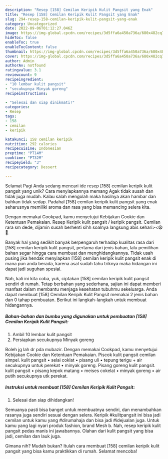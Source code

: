 ```yaml
---
description: "Resep [158] Cemilan Keripik Kulit Pangsit yang Enak"
title: "Resep [158] Cemilan Keripik Kulit Pangsit yang Enak"
slug: 294-resep-158-cemilan-keripik-kulit-pangsit-yang-enak
category: Uncategorized
date: 2022-09-06T01:12:27.046Z
image: https://img-global.cpcdn.com/recipes/3d5ffa6a450a736a/680x482cq70/158-cemilan-keripik-kulit-pangsit-foto-resep-utama.jpg
hideToc: false
enableToc: true
enableTocContent: false
thumbnail: https://img-global.cpcdn.com/recipes/3d5ffa6a450a736a/680x482cq70/158-cemilan-keripik-kulit-pangsit-foto-resep-utama.jpg
cover: https://img-global.cpcdn.com/recipes/3d5ffa6a450a736a/680x482cq70/158-cemilan-keripik-kulit-pangsit-foto-resep-utama.jpg
author: Admin
authorAv: notfound
ratingvalue: 3.1
reviewcount: 9
recipeingredient:
- "10 lembar kulit pangsit"
- "secukupnya Minyak goreng"
recipeinstructions:

- "Selesai dan siap dinikmati!"
categories:
- Resep
tags:
- 158
- cemilan
- keripik

katakunci: 158 cemilan keripik 
nutrition: 292 calories
recipecuisine: Indonesian
preptime: "PT14M"
cooktime: "PT32M"
recipeyield: "3"
recipecategory: Dessert

---
```



Selamat Pagi Anda sedang mencari ide resep [158] cemilan keripik kulit pangsit yang unik? Cara menyiapkannya memang Agak tidak susah dan tidak juga mudah. Kalau salah mengolah maka hasilnya akan hambar dan bahkan tidak sedap. Padahal [158] cemilan keripik kulit pangsit yang enak seharusnya memiliki aroma dan rasa yang bisa memancing selera kita.


Dengan memakai Cookpad, kamu menyetujui Kebijakan Cookie dan Ketentuan Pemakaian. Resep Keripik kulit pangsit / keripik pangsit. Cemilan rara sm dede, dijamin susah berhenti sihh soalnya langsung abis sehari&gt;&lt;😩🙌.

Banyak hal yang sedikit banyak berpengaruh terhadap kualitas rasa dari [158] cemilan keripik kulit pangsit, pertama dari jenis bahan, lalu pemilihan bahan segar hingga cara membuat dan menghidangkannya. Tidak usah pusing jika hendak menyiapkan [158] cemilan keripik kulit pangsit enak di mana pun anda berada, karena asal sudah tahu triknya maka hidangan ini dapat jadi suguhan spesial.


Nah, kali ini kita coba, yuk, ciptakan [158] cemilan keripik kulit pangsit sendiri di rumah. Tetap berbahan yang sederhana, sajian ini dapat memberi manfaat dalam membantu menjaga kesehatan tubuhmu sekeluarga. Anda dapat membuat [158] Cemilan Keripik Kulit Pangsit memakai 2 jenis bahan dan 0 tahap pembuatan. Berikut ini langkah-langkah untuk membuat hidangannya.

<!--inarticleads1-->

##### Bahan-bahan dan bumbu yang digunakan untuk pembuatan [158] Cemilan Keripik Kulit Pangsit:

1. Ambil 10 lembar kulit pangsit
1. Persiapkan secukupnya Minyak goreng


Boleh jg lah dr pda mubazir. Dengan memakai Cookpad, kamu menyetujui Kebijakan Cookie dan Ketentuan Pemakaian. Piscok kulit pangsit cemilan simpel. kulit pangsit • selai coklat • pisang uli • tepung terigu + air secukupnya untuk perekat • minyak goreng. Pisang goreng kulit pangsit. kulit pangsit • pisang kepok matang • meises cokelat • minyak goreng • air putih secukupnya utk perekat. 

<!--inarticleads2-->

##### Instruksi untuk membuat [158] Cemilan Keripik Kulit Pangsit:


1. Selesai dan siap dihidangkan!

Semuanya pasti bisa banget untuk membuatnya sendiri, dan menambahkan rasanya juga sendiri sesuai dengan selera. Keripik #kulitpangsit ini bisa jadi cemilan untuk kamu yang #dirumahaja dan bisa jadi #idejualan juga. Untuk kamu yang lagi nyari produk fashion, brand Mesh b. Nah, resep keripik kulit pangsit pedas manis ini jawabannya. Olahan dari kulit pangsit yang bisa jadi, cemilan dan lauk juga. 

Gimana nih? Mudah bukan? Itulah cara membuat [158] cemilan keripik kulit pangsit yang bisa kamu praktikkan di rumah. Selamat mencoba!
